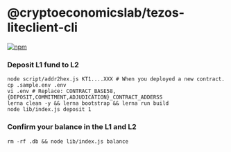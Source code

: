 # @cryptoeconomicslab/tezos-liteclient-cli

[![npm](https://img.shields.io/npm/v/@cryptoeconomicslab/tezos-liteclient-cli)](https://www.npmjs.com/package/@cryptoeconomicslab/tezos-liteclient-cli)

### Deposit L1 fund to L2

```
node script/addr2hex.js KT1....XXX # When you deployed a new contract.
cp .sample.env .env
vi .env # Replace: CONTRACT_BASE58,{DEPOSIT,COMMITMENT,ADJUDICATION}_CONTRACT_ADDERSS
lerna clean -y && lerna bootstrap && lerna run build
node lib/index.js deposit 1
```

### Confirm your balance in the L1 and L2

```
rm -rf .db && node lib/index.js balance
```
